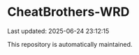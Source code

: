 # CheatBrothers-WRD

Last updated: 2025-06-24 23:12:15

This repository is automatically maintained.
